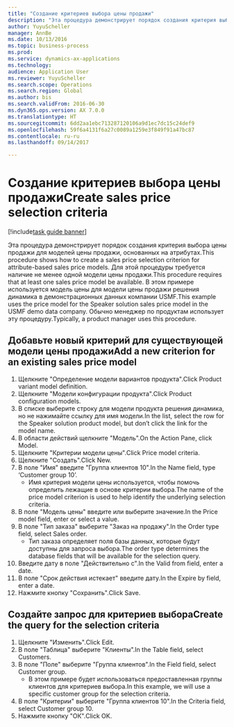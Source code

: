 ```yaml
--- 
title: "Создание критериев выбора цены продажи"
description: "Эта процедура демонстрирует порядок создания критерия выбора цены продажи для моделей цены продажи, основанных на атрибутах."
author: YuyuScheller
manager: AnnBe
ms.date: 10/13/2016
ms.topic: business-process
ms.prod: 
ms.service: dynamics-ax-applications
ms.technology: 
audience: Application User
ms.reviewer: YuyuScheller
ms.search.scope: Operations
ms.search.region: Global
ms.author: bis
ms.search.validFrom: 2016-06-30
ms.dyn365.ops.version: AX 7.0.0
ms.translationtype: HT
ms.sourcegitcommit: 6dd2aa1ebc713287120106a9d1ec7dc15c24def9
ms.openlocfilehash: 59f6a4131f6a27c0089a1259e3f849f91a47bc87
ms.contentlocale: ru-ru
ms.lasthandoff: 09/14/2017

---
```

# <a name="create-sales-price-selection-criteria"></a><span data-ttu-id="6f096-103">Создание критериев выбора цены продажи</span><span class="sxs-lookup"><span data-stu-id="6f096-103">Create sales price selection criteria</span></span>

[!include[task guide banner](../../includes/task-guide-banner.md)]

<span data-ttu-id="6f096-104">Эта процедура демонстрирует порядок создания критерия выбора цены продажи для моделей цены продажи, основанных на атрибутах.</span><span class="sxs-lookup"><span data-stu-id="6f096-104">This procedure shows how to create a sales price selection criterion for attribute-based sales price models.</span></span> <span data-ttu-id="6f096-105">Для этой процедуры требуется наличие не менее одной модели цены продажи.</span><span class="sxs-lookup"><span data-stu-id="6f096-105">This procedure requires that at least one sales price model be available.</span></span> <span data-ttu-id="6f096-106">В этом примере используется модель цены для модели цены продажи решения динамика в демонстрационных данных компании USMF.</span><span class="sxs-lookup"><span data-stu-id="6f096-106">This example uses the price model for the Speaker solution sales price model in the USMF demo data company.</span></span> <span data-ttu-id="6f096-107">Обычно менеджер по продуктам использует эту процедуру.</span><span class="sxs-lookup"><span data-stu-id="6f096-107">Typically, a product manager uses this procedure.</span></span>


## <a name="add-a-new-criterion-for-an-existing-sales-price-model"></a><span data-ttu-id="6f096-108">Добавьте новый критерий для существующей модели цены продажи</span><span class="sxs-lookup"><span data-stu-id="6f096-108">Add a new criterion for an existing sales price model</span></span>
1. <span data-ttu-id="6f096-109">Щелкните "Определение модели вариантов продукта".</span><span class="sxs-lookup"><span data-stu-id="6f096-109">Click Product variant model definition.</span></span>
2. <span data-ttu-id="6f096-110">Щелкните "Модели конфигурации продукта".</span><span class="sxs-lookup"><span data-stu-id="6f096-110">Click Product configuration models.</span></span>
3. <span data-ttu-id="6f096-111">В списке выберите строку для модели продукта решения динамика, но не нажимайте ссылку для имя модели.</span><span class="sxs-lookup"><span data-stu-id="6f096-111">In the list, select the row for the Speaker solution product model, but don’t click the link for the model name.</span></span>
4. <span data-ttu-id="6f096-112">В области действий щелкните "Модель".</span><span class="sxs-lookup"><span data-stu-id="6f096-112">On the Action Pane, click Model.</span></span>
5. <span data-ttu-id="6f096-113">Щелкните "Критерии модели цены".</span><span class="sxs-lookup"><span data-stu-id="6f096-113">Click Price model criteria.</span></span>
6. <span data-ttu-id="6f096-114">Щелкните "Создать".</span><span class="sxs-lookup"><span data-stu-id="6f096-114">Click New.</span></span>
7. <span data-ttu-id="6f096-115">В поле "Имя" введите "Группа клиентов 10".</span><span class="sxs-lookup"><span data-stu-id="6f096-115">In the Name field, type ‘Customer group 10’.</span></span>
    * <span data-ttu-id="6f096-116">Имя критерия модели цены используется, чтобы помочь определить лежащие в основе критерии выбора.</span><span class="sxs-lookup"><span data-stu-id="6f096-116">The name of the price model criterion is used to help identify the underlying selection criteria.</span></span>  
8. <span data-ttu-id="6f096-117">В поле "Модель цены" введите или выберите значение.</span><span class="sxs-lookup"><span data-stu-id="6f096-117">In the Price model field, enter or select a value.</span></span>
9. <span data-ttu-id="6f096-118">В поле "Тип заказа" выберите "Заказ на продажу".</span><span class="sxs-lookup"><span data-stu-id="6f096-118">In the Order type field, select Sales order.</span></span>
    * <span data-ttu-id="6f096-119">Тип заказа определяет поля базы данных, которые будут доступны для запроса выбора.</span><span class="sxs-lookup"><span data-stu-id="6f096-119">The order type determines the database fields that will be available for the selection query.</span></span>  
10. <span data-ttu-id="6f096-120">Введите дату в поле "Действительно с".</span><span class="sxs-lookup"><span data-stu-id="6f096-120">In the Valid from field, enter a date.</span></span>
11. <span data-ttu-id="6f096-121">В поле "Срок действия истекает" введите дату.</span><span class="sxs-lookup"><span data-stu-id="6f096-121">In the Expire by field, enter a date.</span></span>
12. <span data-ttu-id="6f096-122">Нажмите кнопку "Сохранить".</span><span class="sxs-lookup"><span data-stu-id="6f096-122">Click Save.</span></span>

## <a name="create-the-query-for-the-selection-criteria"></a><span data-ttu-id="6f096-123">Создайте запрос для критериев выбора</span><span class="sxs-lookup"><span data-stu-id="6f096-123">Create the query for the selection criteria</span></span>
1. <span data-ttu-id="6f096-124">Щелкните "Изменить".</span><span class="sxs-lookup"><span data-stu-id="6f096-124">Click Edit.</span></span>
2. <span data-ttu-id="6f096-125">В поле "Таблица" выберите "Клиенты".</span><span class="sxs-lookup"><span data-stu-id="6f096-125">In the Table field, select Customers.</span></span> 
3. <span data-ttu-id="6f096-126">В поле "Поле" выберите "Группа клиентов".</span><span class="sxs-lookup"><span data-stu-id="6f096-126">In the Field field, select Customer group.</span></span>
    * <span data-ttu-id="6f096-127">В этом примере будет использоваться предоставленная группы клиентов для критериев выбора.</span><span class="sxs-lookup"><span data-stu-id="6f096-127">In this example, we will use a specific customer group for the selection criteria.</span></span>  
4. <span data-ttu-id="6f096-128">В поле "Критерии" выберите "Группа клиентов 10".</span><span class="sxs-lookup"><span data-stu-id="6f096-128">In the Criteria field, select Customer group 10.</span></span> 
5. <span data-ttu-id="6f096-129">Нажмите кнопку "OК".</span><span class="sxs-lookup"><span data-stu-id="6f096-129">Click OK.</span></span>



